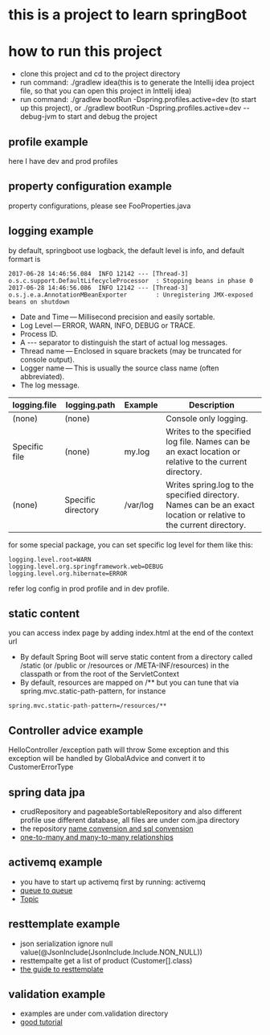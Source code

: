 # this is a project to learn springBoot

# how to run this project
* clone this project and cd to the project directory
* run command: ./gradlew idea(this is to generate the Intellij idea project file, so that you can open this project in Inttelij idea)
* run command: ./gradlew  bootRun -Dspring.profiles.active=dev (to start up this project), or ./gradlew bootRun -Dspring.profiles.active=dev --debug-jvm to start and debug the project

## profile example
here I have dev and prod profiles
## property configuration example
property configurations, please see FooProperties.java
## logging example
by default, springboot use logback, the default level is info, and default formart is
```
2017-06-28 14:46:56.084  INFO 12142 --- [Thread-3] o.s.c.support.DefaultLifecycleProcessor  : Stopping beans in phase 0
2017-06-28 14:46:56.086  INFO 12142 --- [Thread-3] o.s.j.e.a.AnnotationMBeanExporter        : Unregistering JMX-exposed beans on shutdown
```
* Date and Time — Millisecond precision and easily sortable.
* Log Level — ERROR, WARN, INFO, DEBUG or TRACE.
* Process ID.
* A --- separator to distinguish the start of actual log messages.
* Thread name — Enclosed in square brackets (may be truncated for console output).
* Logger name — This is usually the source class name (often abbreviated).
* The log message.

logging.file | logging.path | Example | Description
------------ | ------------ | ------- | -----------
(none) | (none) | | Console only logging.
Specific file | (none) | my.log | Writes to the specified log file. Names can be an exact location or relative to the current directory.
(none) | Specific directory | /var/log | Writes spring.log to the specified directory. Names can be an exact location or relative to the current directory.


for some special package, you can set specific log level for them like this:
```
logging.level.root=WARN
logging.level.org.springframework.web=DEBUG
logging.level.org.hibernate=ERROR
```
refer log config in prod profile and in dev profile.
## static content
you can access index page by adding index.html at the end of the context url
* By default Spring Boot will serve static content from a directory called /static (or /public or /resources or /META-INF/resources) in the classpath or from the root of the ServletContext
* By default, resources are mapped on /** but you can tune that via spring.mvc.static-path-pattern, for instance
```
spring.mvc.static-path-pattern=/resources/**
```
## Controller advice example
HelloController /exception path will throw Some exception and this exception will be handled by GlobalAdvice and
 convert it to CustomerErrorType
## spring data jpa
* crudRepository and pageableSortableRepository and also different profile use different database, all files are under com.jpa directory
* the repository [name convension and sql convension](https://docs.spring.io/spring-data/jpa/docs/current/reference/html/)
* [one-to-many and many-to-many relationships](https://gigsterous.github.io/engineering/2016/09/25/spring-boot-2.html)
## activemq example
* you have to start up activemq first by running: activemq
* [queue to queue](https://javainsider.wordpress.com/tag/jms-with-activemq-sample-example/)
* [Topic](https://www.codenotfound.com/2014/11/jms-publish-subscribe-messaging-example-activemq-maven.html)
## resttemplate example
* json serialization ignore null value(@JsonInclude(JsonInclude.Include.NON_NULL))
* resttempalte get a list of product (Customer[].class)
* [the guide to resttemplate](http://www.baeldung.com/rest-template)
## validation example
* examples are under com.validation directory
* [good tutorial](http://www.bbenson.co/post/spring-validations-with-examples/)
